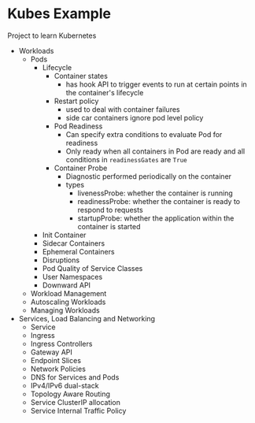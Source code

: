 # Kubes Example

Project to learn Kubernetes

- Workloads
  - Pods
    - Lifecycle
      - Container states
        - has hook API to trigger events to run at certain points in the container's lifecycle
      - Restart policy
        - used to deal with container failures
        - side car containers ignore pod level policy
      - Pod Readiness
        - Can specify extra conditions to evaluate Pod for readiness
        - Only ready when all containers in Pod are ready and all conditions in `readinessGates` are `True`
      - Container Probe
        - Diagnostic performed periodically on the container
        - types
          - livenessProbe: whether the container is running
          - readinessProbe: whether the container is ready to respond to requests
          - startupProbe: whether the application within the container is started
    - Init Container
    - Sidecar Containers
    - Ephemeral Containers
    - Disruptions
    - Pod Quality of Service Classes
    - User Namespaces
    - Downward API
  - Workload Management
  - Autoscaling Workloads
  - Managing Workloads
- Services, Load Balancing and Networking
  - Service
  - Ingress
  - Ingress Controllers
  - Gateway API
  - Endpoint Slices
  - Network Policies
  - DNS for Services and Pods
  - IPv4/IPv6 dual-stack
  - Topology Aware Routing
  - Service ClusterIP allocation
  - Service Internal Traffic Policy
